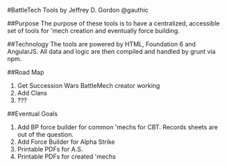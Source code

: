 #BattleTech Tools
by Jeffrey D. Gordon @gauthic

##Purpose
The purpose of these tools is to have a centralized, accessible set of tools for 'mech creation and eventually force building.

##Technology
The tools are powered by HTML, Foundation 6 and AngularJS. All data and logic are then compiled and handled by grunt via npm.

##Road Map
1. Get Succession Wars BattleMech creator working
2. Add Clans
3. ???

##Eventual Goals
1. Add BP force builder for common 'mechs for CBT. Records sheets are out of the question.  
2. Add Force Builder for Alpha Strike
3. Printable PDFs for A.S.
4. Printable PDFs for created 'mechs